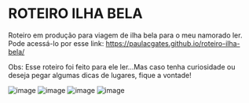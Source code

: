 # ROTEIRO ILHA BELA
Roteiro em produção para viagem de ilha bela para o meu namorado ler. Pode acessá-lo por esse link: https://paulacgates.github.io/roteiro-ilha-bela/

Obs: Esse roteiro foi feito para ele ler...Mas caso tenha curiosidade ou deseja pegar algumas dicas de lugares, fique a vontade!


![image](https://github.com/paulacgates/roteiro-ilha-bela/assets/49040288/096748fc-3092-4755-b1c6-ecea363c4b53)
![image](https://github.com/paulacgates/roteiro-ilha-bela/assets/49040288/361e8360-9dc5-42bb-99d0-a619057c8979)
![image](https://github.com/paulacgates/roteiro-ilha-bela/assets/49040288/1a927eb0-e5b3-4086-bed8-688765790f57)
![image](https://github.com/paulacgates/roteiro-ilha-bela/assets/49040288/ba31a40d-0a43-4391-a6b7-ee9fcaa79b10)


